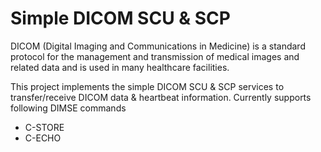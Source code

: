 # Simple DICOM SCU & SCP 
DICOM (Digital Imaging and Communications in Medicine) is a standard protocol for the management and transmission of medical images and related data and is used in many healthcare facilities.

This project implements the simple DICOM SCU & SCP services to transfer/receive DICOM data & heartbeat information.
Currently supports following DIMSE commands 
- C-STORE
- C-ECHO

